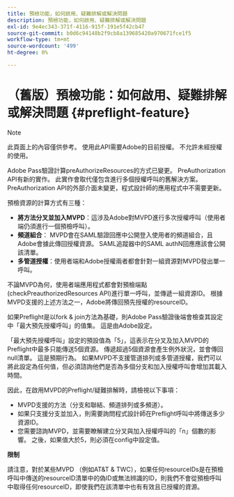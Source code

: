 ```yaml
---
title: 預檢功能，如何啟用、疑難排解或解決問題
description: 預檢功能，如何啟用、疑難排解或解決問題
exl-id: 9e4ec343-371f-4116-915f-191e5f42cb47
source-git-commit: b0d6c94148b2f9cb8a139685420a970671fce1f5
workflow-type: tm+mt
source-wordcount: '499'
ht-degree: 0%

---
```


# （舊版）預檢功能：如何啟用、疑難排解或解決問題 {#preflight-feature}

>[!NOTE]
>
>此頁面上的內容僅供參考。 使用此API需要Adobe的目前授權。 不允許未經授權的使用。

Adobe Pass驗證計算preAuthorizeResources的方式已變更。 PreAuthorization API有新的實作。 此實作會取代僅包含進行多個授權呼叫的舊解決方案。
PreAuthorization API的外部介面未變更，程式設計師的應用程式中不需要更新。

預檢資源的計算方式有三種：

* **將方法分叉並加入MVPD**：這涉及Adobe對MVPD進行多次授權呼叫（使用者端仍須進行一個預檢呼叫）。
* **頻道組合**： MVPD會在SAML驗證回應中公開登入使用者的頻道組合，且Adobe會據此傳回授權資源。 SAML追蹤器中的SAML authN回應應該會公開該清單。
* **多管道授權**：使用者端和Adobe授權兩者都會針對一組資源對MVPD發出單一呼叫。

不論MVPD為何，使用者端應用程式都會對預檢端點(checkPreauthorizedResources API)進行單一呼叫，並傳遞一組資源ID。 根據MVPD支援的上述方法之一，Adobe將傳回預先授權的resourceID。

如果Preflight是以fork &amp; join方法為基礎，則Adobe Pass驗證後端會檢查其設定中「最大預先授權呼叫」的值集。 這是由Adobe設定。

「最大預先授權呼叫」設定的預設值為「5」，這表示在分叉及加入MVPD的Preflight中最多只能傳送5個資源。 傳遞超過5個資源會產生例外狀況，並會傳回null清單。 這是預期行為。 如果MVPD不支援管道排列或多管道授權，我們可以將此設定為任何值，但必須諮詢他們是否為多個分支和加入授權呼叫會增加其載入時間。

因此，在啟用MVPD的Preflight/疑難排解時，請檢視以下事項：

* MVPD支援的方法（分支和聯結、頻道排列或多頻道）。
* 如果只支援分支並加入，則需要詢問程式設計師在Preflight呼叫中將傳送多少資源ID。
* 您需要諮詢MVPD，並需要瞭解建立分叉與加入授權呼叫的「n」個數的影響。 之後，如果值大於5，則必須在config中設定值。

**限制**

請注意，對於某些MVPD （例如AT&amp;T &amp; TWC），如果任何resourceIDs是在預檢呼叫中傳送的resourceID清單中的偽ID或無法辨識的ID，則我們不會從預檢呼叫中取得任何resourceID，即使我們在該清單中也有有效且已授權的資源。
